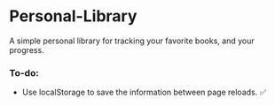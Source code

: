 # Personal-Library
A simple personal library for tracking your favorite books, and your progress.

### To-do:
- Use localStorage to save the information between page reloads. ✅
